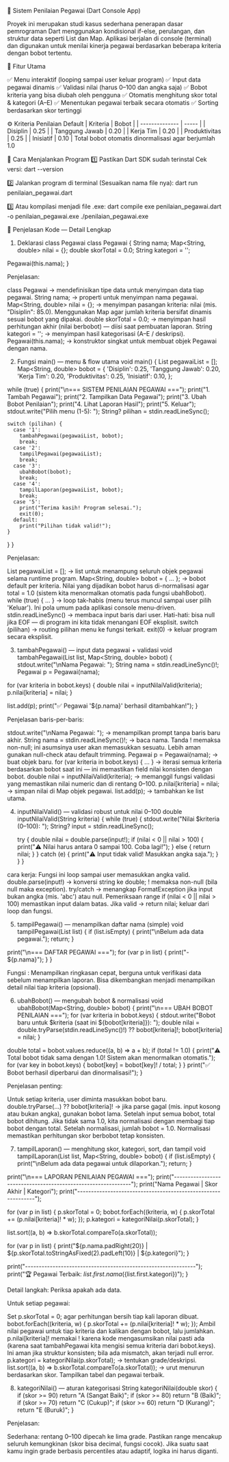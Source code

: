 🧮 Sistem Penilaian Pegawai (Dart Console App)

Proyek ini merupakan studi kasus sederhana penerapan dasar pemrograman Dart menggunakan kondisional if-else, perulangan, dan struktur data seperti List dan Map.
Aplikasi berjalan di console (terminal) dan digunakan untuk menilai kinerja pegawai berdasarkan beberapa kriteria dengan bobot tertentu.

🚀 Fitur Utama

✅ Menu interaktif (looping sampai user keluar program)
✅ Input data pegawai dinamis
✅ Validasi nilai (harus 0–100 dan angka saja)
✅ Bobot kriteria yang bisa diubah oleh pengguna
✅ Otomatis menghitung skor total & kategori (A–E)
✅ Menentukan pegawai terbaik secara otomatis
✅ Sorting berdasarkan skor tertinggi

⚙️ Kriteria Penilaian Default
| Kriteria       | Bobot |
| -------------- | ----- |
| Disiplin       | 0.25  |
| Tanggung Jawab | 0.20  |
| Kerja Tim      | 0.20  |
| Produktivitas  | 0.25  |
| Inisiatif      | 0.10  |
Total bobot otomatis dinormalisasi agar berjumlah 1.0

🧩 Cara Menjalankan Program
1️⃣ Pastikan Dart SDK sudah terinstal
Cek versi:
dart --version

2️⃣ Jalankan program di terminal (Sesuaikan nama file nya):
dart run penilaian_pegawai.dart

3️⃣ Atau kompilasi menjadi file .exe:
dart compile exe penilaian_pegawai.dart -o penilaian_pegawai.exe
./penilaian_pegawai.exe

🔎 Penjelasan Kode — Detail Lengkap

1) Deklarasi class Pegawai
class Pegawai {
  String nama;
  Map<String, double> nilai = {};
  double skorTotal = 0.0;
  String kategori = '';

  Pegawai(this.nama);
}


Penjelasan:

class Pegawai → mendefinisikan tipe data untuk menyimpan data tiap pegawai.
String nama; → properti untuk menyimpan nama pegawai.
Map<String, double> nilai = {}; → menyimpan pasangan kriteria: nilai (mis. "Disiplin": 85.0). Menggunakan Map agar jumlah kriteria bersifat dinamis sesuai bobot yang dipakai.
double skorTotal = 0.0; → menyimpan hasil perhitungan akhir (nilai berbobot) — diisi saat pembuatan laporan.
String kategori = ''; → menyimpan hasil kategorisasi (A–E / deskripsi).
Pegawai(this.nama); → konstruktor singkat untuk membuat objek Pegawai dengan nama.


2) Fungsi main() — menu & flow utama
void main() {
  List<Pegawai> pegawaiList = [];
  Map<String, double> bobot = {
    'Disiplin': 0.25,
    'Tanggung Jawab': 0.20,
    'Kerja Tim': 0.20,
    'Produktivitas': 0.25,
    'Inisiatif': 0.10,
  };

  while (true) {
    print("\n=== SISTEM PENILAIAN PEGAWAI ===");
    print("1. Tambah Pegawai");
    print("2. Tampilkan Data Pegawai");
    print("3. Ubah Bobot Penilaian");
    print("4. Lihat Laporan Hasil");
    print("5. Keluar");
    stdout.write("Pilih menu (1-5): ");
    String? pilihan = stdin.readLineSync();

    switch (pilihan) {
      case '1':
        tambahPegawai(pegawaiList, bobot);
        break;
      case '2':
        tampilPegawai(pegawaiList);
        break;
      case '3':
        ubahBobot(bobot);
        break;
      case '4':
        tampilLaporan(pegawaiList, bobot);
        break;
      case '5':
        print("Terima kasih! Program selesai.");
        exit(0);
      default:
        print("Pilihan tidak valid!");
    }
  }
}


Penjelasan:

List<Pegawai> pegawaiList = []; → list untuk menampung seluruh objek pegawai selama runtime program.
Map<String, double> bobot = { ... }; → bobot default per kriteria. Nilai yang dijadikan bobot harus di-normalisasi agar total = 1.0 (sistem kita menormalkan otomatis pada fungsi ubahBobot).
while (true) { ... } → loop tak-habis (menu terus muncul sampai user pilih 'Keluar'). Ini pola umum pada aplikasi console menu-driven.
stdin.readLineSync() → membaca input baris dari user. Hati-hati: bisa null jika EOF — di program ini kita tidak menangani EOF eksplisit.
switch (pilihan) → routing pilihan menu ke fungsi terkait.
exit(0) → keluar program secara eksplisit.


3) tambahPegawai() — input data pegawai + validasi
void tambahPegawai(List<Pegawai> list, Map<String, double> bobot) {
  stdout.write("\nNama Pegawai: ");
  String nama = stdin.readLineSync()!;
  Pegawai p = Pegawai(nama);

  for (var kriteria in bobot.keys) {
    double nilai = inputNilaiValid(kriteria);
    p.nilai[kriteria] = nilai;
  }

  list.add(p);
  print("✅ Pegawai '${p.nama}' berhasil ditambahkan!");
}


Penjelasan baris-per-baris:

stdout.write("\nNama Pegawai: "); → menampilkan prompt tanpa baris baru akhir.
String nama = stdin.readLineSync()!; → baca nama. Tanda ! memaksa non-null; ini asumsinya user akan memasukkan sesuatu. Lebih aman gunakan null-check atau default trimming.
Pegawai p = Pegawai(nama); → buat objek baru.
for (var kriteria in bobot.keys) { ... } → iterasi semua kriteria berdasarkan bobot saat ini — ini memastikan field nilai konsisten dengan bobot.
double nilai = inputNilaiValid(kriteria); → memanggil fungsi validasi yang memastikan nilai numeric dan di rentang 0–100.
p.nilai[kriteria] = nilai; → simpan nilai di Map objek pegawai.
list.add(p); → tambahkan ke list utama.


4) inputNilaiValid() — validasi robust untuk nilai 0–100
double inputNilaiValid(String kriteria) {
  while (true) {
    stdout.write("Nilai $kriteria (0–100): ");
    String? input = stdin.readLineSync();

    try {
      double nilai = double.parse(input!);
      if (nilai < 0 || nilai > 100) {
        print("⚠️ Nilai harus antara 0 sampai 100. Coba lagi!");
      } else {
        return nilai;
      }
    } catch (e) {
      print("⚠️ Input tidak valid! Masukkan angka saja.");
    }
  }
}


cara kerja:
Fungsi ini loop sampai user memasukkan angka valid.
double.parse(input!) → konversi string ke double; ! memaksa non-null (bila null maka exception).
try/catch → menangkap FormatException jika input bukan angka (mis. 'abc') atau null.
Pemeriksaan range if (nilai < 0 || nilai > 100) memastikan input dalam batas.
Jika valid → return nilai; keluar dari loop dan fungsi.


5) tampilPegawai() — menampilkan daftar nama (simple)
void tampilPegawai(List<Pegawai> list) {
  if (list.isEmpty) {
    print("\nBelum ada data pegawai.");
    return;
  }

  print("\n=== DAFTAR PEGAWAI ===");
  for (var p in list) {
    print("- ${p.nama}");
  }
}

Fungsi :
Menampilkan ringkasan cepat, berguna untuk verifikasi data sebelum menampilkan laporan.
Bisa dikembangkan menjadi menampilkan detail nilai tiap kriteria (opsional).


6) ubahBobot() — mengubah bobot & normalisasi
void ubahBobot(Map<String, double> bobot) {
  print("\n=== UBAH BOBOT PENILAIAN ===");
  for (var kriteria in bobot.keys) {
    stdout.write("Bobot baru untuk $kriteria (saat ini ${bobot[kriteria]}): ");
    double nilai = double.tryParse(stdin.readLineSync()!) ?? bobot[kriteria]!;
    bobot[kriteria] = nilai;
  }

  double total = bobot.values.reduce((a, b) => a + b);
  if (total != 1.0) {
    print("⚠️ Total bobot tidak sama dengan 1.0! Sistem akan menormalkan otomatis.");
    for (var key in bobot.keys) {
      bobot[key] = bobot[key]! / total;
    }
  }
  print("✅ Bobot berhasil diperbarui dan dinormalisasi!");
}


Penjelasan penting:

Untuk setiap kriteria, user diminta masukkan bobot baru.
double.tryParse(...) ?? bobot[kriteria]! → jika parse gagal (mis. input kosong atau bukan angka), gunakan bobot lama.
Setelah input semua bobot, total bobot dihitung. Jika tidak sama 1.0, kita normalisasi dengan membagi tiap bobot dengan total. Setelah normalisasi, jumlah bobot = 1.0.
Normalisasi memastikan perhitungan skor berbobot tetap konsisten.


7) tampilLaporan() — menghitung skor, kategori, sort, dan tampil
void tampilLaporan(List<Pegawai> list, Map<String, double> bobot) {
  if (list.isEmpty) {
    print("\nBelum ada data pegawai untuk dilaporkan.");
    return;
  }

  print("\n=== LAPORAN PENILAIAN PEGAWAI ===");
  print("--------------------------------------------------------------");
  print("Nama Pegawai       | Skor Akhir | Kategori");
  print("--------------------------------------------------------------");

  for (var p in list) {
    p.skorTotal = 0;
    bobot.forEach((kriteria, w) {
      p.skorTotal += (p.nilai[kriteria]! * w);
    });
    p.kategori = kategoriNilai(p.skorTotal);
  }

  list.sort((a, b) => b.skorTotal.compareTo(a.skorTotal));

  for (var p in list) {
    print("${p.nama.padRight(20)} | ${p.skorTotal.toStringAsFixed(2).padLeft(10)} | ${p.kategori}");
  }

  print("--------------------------------------------------------------");
  print("🏆 Pegawai Terbaik: ${list.first.nama} (${list.first.kategori})");
}


Detail langkah:
Periksa apakah ada data.

Untuk setiap pegawai:

Set p.skorTotal = 0; agar perhitungan bersih tiap kali laporan dibuat.
bobot.forEach((kriteria, w) { p.skorTotal += (p.nilai[kriteria]! * w); });
Ambil nilai pegawai untuk tiap kriteria dan kalikan dengan bobot, lalu jumlahkan.
p.nilai[kriteria]! memakai ! karena kode mengasumsikan nilai pasti ada (karena saat tambahPegawai kita mengisi semua kriteria dari bobot.keys). Ini aman jika struktur konsisten; bila ada mismatch, akan terjadi null error.
p.kategori = kategoriNilai(p.skorTotal); → tentukan grade/deskripsi.
list.sort((a, b) => b.skorTotal.compareTo(a.skorTotal)); → urut menurun berdasarkan skor.
Tampilkan tabel dan pegawai terbaik.


8) kategoriNilai() — aturan kategorisasi
String kategoriNilai(double skor) {
  if (skor >= 90) return "A (Sangat Baik)";
  if (skor >= 80) return "B (Baik)";
  if (skor >= 70) return "C (Cukup)";
  if (skor >= 60) return "D (Kurang)";
  return "E (Buruk)";
}


Penjelasan:

Sederhana: rentang 0–100 dipecah ke lima grade.
Pastikan range mencakup seluruh kemungkinan (skor bisa decimal, fungsi cocok).
Jika suatu saat kamu ingin grade berbasis percentiles atau adaptif, logika ini harus diganti.